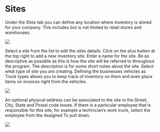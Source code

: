# Sites

Under the Sites tab you can define any location where inventory is stored for your company. This includes but is not limited to retail stores and warehouses.

![](https://cdn.realsgii2.dev/wise-software-docs/image_7.262155b2.png)

Select a site from the list to edit the sites details. Click on the plus button at the top right to add a new inventory site. Enter a name for the site. Be as descriptive as possible as this is how the site will be referred to throughout the program. The description is for some short notes about the site. Select what type of site you are creating. Defining the businesses vehicles as Truck types allows you to keep track of inventory on them and even place items on invoices right from the vehicles.

![](https://cdn.realsgii2.dev/wise-software-docs/image_8.1e49165d.png)

An optional physical address can be associated to the site in the Street, City, State and Postal code boxes. If there is a particular employee that is responsible for this site, for example a technician’s work truck, select the employee from the Assigned To pull down.

![](https://cdn.realsgii2.dev/wise-software-docs/image_9.92f273ba.png)
